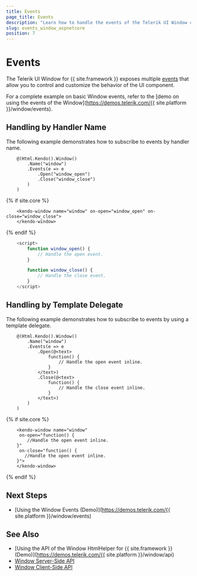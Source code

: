 ```yaml
---
title: Events
page_title: Events
description: "Learn how to handle the events of the Telerik UI Window component for {{ site.framework }}."
slug: events_window_aspnetcore
position: 7
---
```


# Events

The Telerik UI Window for {{ site.framework }} exposes multiple [events](/api/kendo.mvc.ui.fluent/windoweventbuilder) that allow you to control and customize the behavior of the UI component.

For a complete example on basic Window events, refer to the [demo on using the events of the Window](https://demos.telerik.com/{{ site.platform }}/window/events).

## Handling by Handler Name

The following example demonstrates how to subscribe to events by handler name.

```HtmlHelper
    @(Html.Kendo().Window()
        .Name("window")
        .Events(e => e
            .Open("window_open")
            .Close("window_close")
        )
    )
```
{% if site.core %}
```TagHelper
    <kendo-window name="window" on-open="window_open" on-close="window_close">
    </kendo-window>
```
{% endif %}
```JavaScript
    <script>
        function window_open() {
            // Handle the open event.
        }

        function window_close() {
            // Handle the close event.
        }
    </script>

```

## Handling by Template Delegate

The following example demonstrates how to subscribe to events by using a template delegate.

```HtmlHelper
    @(Html.Kendo().Window()
        .Name("window")
        .Events(e => e
            .Open(@<text>
                function() {
                    // Handle the open event inline.
                }
            </text>)
            .Close(@<text>
                function() {
                    // Handle the close event inline.
                }
            </text>)
        )
    )
```
{% if site.core %}
```TagHelper
    <kendo-window name="window"
     on-open="function() {
        //Handle the open event inline.
    }"
     on-close="function() {
       //Handle the open event inline.
    }">
    </kendo-window>
```
{% endif %}

## Next Steps

* [Using the Window Events (Demo)](https://demos.telerik.com/{{ site.platform }}/window/events)

## See Also

* [Using the API of the Window HtmlHelper for {{ site.framework }} (Demo)](https://demos.telerik.com/{{ site.platform }}/window/api)
* [Window Server-Side API](/api/window)
* [Window Client-Side API](https://docs.telerik.com/kendo-ui/api/javascript/ui/window)
